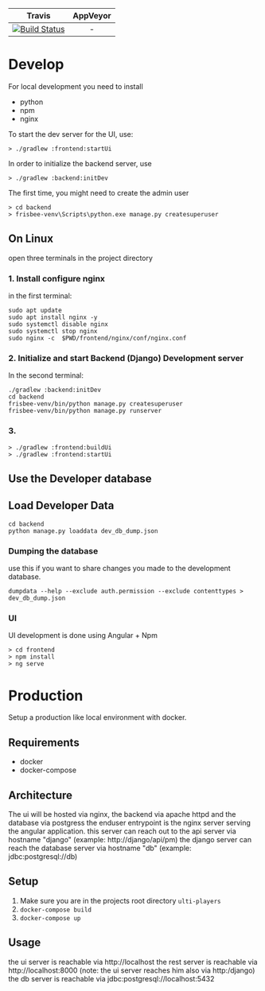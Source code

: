 
| Travis        | AppVeyor      |
|:-------------:|:-------------:|
| [![Build Status](https://travis-ci.org/oefsv/ulti-players.svg?branch=master)](https://travis-ci.org/oefsv/ulti-players) | - |


# Develop

For local development you need to install

+ python
+ npm
+ nginx


To start the dev server for the UI, use:

```
> ./gradlew :frontend:startUi
```

In order to initialize the backend server, use

```
> ./gradlew :backend:initDev
```

The first time, you might need to create the admin user

```
> cd backend
> frisbee-venv\Scripts\python.exe manage.py createsuperuser
```


## On Linux

open three terminals in the project directory

### 1. Install configure nginx
in the first terminal:
```
sudo apt update
sudo apt install nginx -y
sudo systemctl disable nginx
sudo systemctl stop nginx
sudo nginx -c  $PWD/frontend/nginx/conf/nginx.conf
```

### 2. Initialize and start Backend (Django) Development server
In the second terminal:
```
./gradlew :backend:initDev
cd backend
frisbee-venv/bin/python manage.py createsuperuser
frisbee-venv/bin/python manage.py runserver
```

### 3.


```
> ./gradlew :frontend:buildUi
> ./gradlew :frontend:startUi
```


## Use the Developer database

##  Load Developer Data
```
cd backend
python manage.py loaddata dev_db_dump.json
```

### Dumping the database
use this if you want to share changes you made to the development database.
```
dumpdata --help --exclude auth.permission --exclude contenttypes > dev_db_dump.json
```

### UI

UI development is done using Angular + Npm

```
> cd frontend
> npm install
> ng serve
```

# Production

Setup a production like local environment with docker. 
## Requirements
- docker
- docker-compose

## Architecture

The ui will be hosted via nginx, the backend via apache httpd and the database via postgress
the enduser entrypoint is the nginx server serving the angular application.
this server can reach out to the api server via hostname "django" (example: http://django/api/pm)
the django server can reach the database server via hostname "db" (example: jdbc:postgresql://db)

## Setup
1. Make sure you are in the projects root directory `ulti-players` 
2. `docker-compose build`
3. `docker-compose up`

## Usage
the ui server is reachable via http://localhost
the rest server is reachable via http://localhost:8000 (note: the ui server reaches him also via http:/django)
the db server is reachable via jdbc:postgresql://localhost:5432

